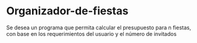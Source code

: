 # Organizador-de-fiestas
Se desea un programa que permita calcular el presupuesto para n fiestas, con base en los requerimientos del usuario y el número de invitados
